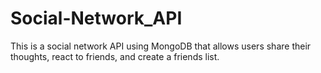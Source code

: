 # Social-Network_API
This is a social network API using MongoDB that allows users share their thoughts, react to friends, and create a friends list. 
